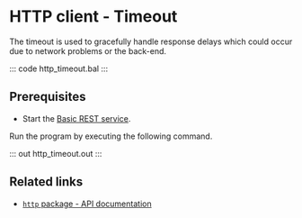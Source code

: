 # HTTP client - Timeout

The timeout is used to gracefully handle response delays which could occur due to network problems or the back-end.

::: code http_timeout.bal :::

## Prerequisites
- Start the [Basic REST service](/learn/by-example/http-basic-rest-service/).

Run the program by executing the following command.

::: out http_timeout.out :::

## Related links
- [`http` package - API documentation](https://lib.ballerina.io/ballerina/http/latest/)

